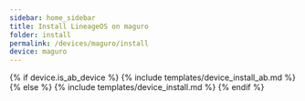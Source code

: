 ```yaml
---
sidebar: home_sidebar
title: Install LineageOS on maguro
folder: install
permalink: /devices/maguro/install
device: maguro
---
```

{% if device.is_ab_device %}
{% include templates/device_install_ab.md %}
{% else %}
{% include templates/device_install.md %}
{% endif %}
